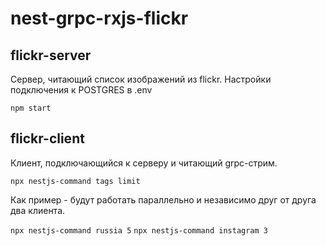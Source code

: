 # nest-grpc-rxjs-flickr

## flickr-server
Сервер, читающий список изображений из flickr. Настройки подключения к POSTGRES в .env

`npm start`

## flickr-client

Клиент, подключающийся к серверу и читающий grpc-стрим.

`npx nestjs-command tags limit`

Как пример - будут работать параллельно и независимо друг от друга два клиента.

`npx nestjs-command russia 5`
`npx nestjs-command instagram 3`
